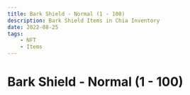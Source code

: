 ```yaml
---
title: Bark Shield - Normal (1 - 100)
description: Bark Shield Items in Chia Inventory
date: 2022-08-25
tags:
    - NFT
    - Items
---
```


# Bark Shield - Normal (1 - 100)

